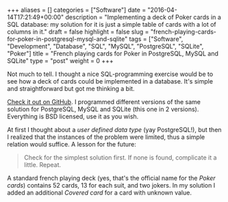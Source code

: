 +++
aliases      = []
categories   = ["Software"]
date         = "2016-04-14T17:21:49+00:00"
description  = "Implementing a deck of Poker cards in a SQL database: my solution for it is just a simple table of cards with a lot of columns in it."
draft        = false
highlight    = false
slug         = "french-playing-cards-for-poker-in-postgresql-mysql-and-sqlite"
tags         = ["Software", "Development", "Database", "SQL", "MySQL", "PostgreSQL", "SQLite", "Poker"]
title        = "French playing cards for Poker in PostgreSQL, MySQL and SQLite"
type         = "post"
weight       = 0
+++


Not much to tell. I thought a nice SQL-programming exercise would be to see how
a deck of cards could be implemented in a database. It's simple and
straightforward but got me thinking a bit.

[Check it out on GitHub](https://github.com/TheMatjaz/sql-playcard). I
programmed different versions of the same solution for PostgreSQL, MySQL and
SQLite (this one in 2 versions). Everything is BSD licensed, use it as you wish.

At first I thought about a _user defined data type_ (yay PostgreSQL!), but then
I realized that the instances of the problem were limited, thus a simple
relation would suffice. A lesson for the future:

> Check for the simplest solution first. If none is found, complicate it a
> little. Repeat.

A standard french playing deck (yes, that's the official name for the _Poker
cards_) contains 52 cards, 13 for each suit, and two jokers. In my solution I
added an additional _Covered card_ for a card with unknown value.

